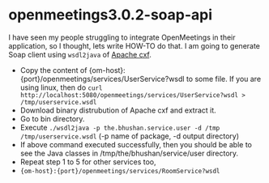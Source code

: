 # openmeetings3.0.2-soap-api
I have seen my people struggling to integrate OpenMeetings in their application, so I thought, lets write HOW-TO do that. I am going to generate Soap client using ``wsdl2java`` of [Apache cxf](http://cxf.apache.org/download.html).

  - Copy the content of {om-host}:{port}/openmeetings/services/UserService?wsdl to some file.
If you are using linux, then do ``curl http://localhost:5080/openmeetings/services/UserService?wsdl > /tmp/userservice.wsdl``
  - Download binary distrubution of Apache cxf and extract it.
  - Go to bin directory.
  - Execute ``./wsdl2java -p the.bhushan.service.user -d /tmp /tmp/userservice.wsdl``
(-p name of package, -d output directory)
  - If above command executed successfully, then you should be able to see the Java classes in /tmp/the/bhushan/service/user directory.
  - Repeat step 1 to 5 for other services too,
   - ``{om-host}:{port}/openmeetings/services/RoomService?wsdl``
